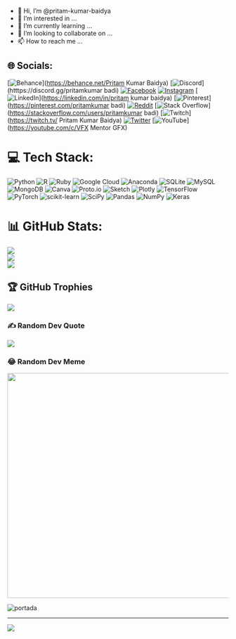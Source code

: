 - 👋 Hi, I’m @pritam-kumar-baidya
- 👀 I’m interested in ...
- 🌱 I’m currently learning ...
- 💞️ I’m looking to collaborate on ...
- 📫 How to reach me ...


## 🌐 Socials:
[![Behance](https://img.shields.io/badge/Behance-1769ff?logo=behance&logoColor=white)](https://behance.net/Pritam Kumar Baidya) [![Discord](https://img.shields.io/badge/Discord-%237289DA.svg?logo=discord&logoColor=white)](htttps://discord.gg/pritamkumar badi) [![Facebook](https://img.shields.io/badge/Facebook-%231877F2.svg?logo=Facebook&logoColor=white)](https://facebook.com/pritamkumarbadi) [![Instagram](https://img.shields.io/badge/Instagram-%23E4405F.svg?logo=Instagram&logoColor=white)](https://instagram.com/pritam_kumar_baidya) [![LinkedIn](https://img.shields.io/badge/LinkedIn-%230077B5.svg?logo=linkedin&logoColor=white)](https://linkedin.com/in/pritam kumar baidya) [![Pinterest](https://img.shields.io/badge/Pinterest-%23E60023.svg?logo=Pinterest&logoColor=white)](https://pinterest.com/pritamkumar badi) [![Reddit](https://img.shields.io/badge/Reddit-%23FF4500.svg?logo=Reddit&logoColor=white)](https://reddit.com/user/pritamkumarbadi) [![Stack Overflow](https://img.shields.io/badge/-Stackoverflow-FE7A16?logo=stack-overflow&logoColor=white)](https://stackoverflow.com/users/pritamkumar badi) [![Twitch](https://img.shields.io/badge/Twitch-%239146FF.svg?logo=Twitch&logoColor=white)](https://twitch.tv/ Pritam Kumar Baidya) [![Twitter](https://img.shields.io/badge/Twitter-%231DA1F2.svg?logo=Twitter&logoColor=white)](https://twitter.com/PritamKumarBai4) [![YouTube](https://img.shields.io/badge/YouTube-%23FF0000.svg?logo=YouTube&logoColor=white)](https://youtube.com/c/VFX Mentor GFX) 

# 💻 Tech Stack:
![Python](https://img.shields.io/badge/python-3670A0?style=for-the-badge&logo=python&logoColor=ffdd54) ![R](https://img.shields.io/badge/r-%23276DC3.svg?style=for-the-badge&logo=r&logoColor=white) ![Ruby](https://img.shields.io/badge/ruby-%23CC342D.svg?style=for-the-badge&logo=ruby&logoColor=white) ![Google Cloud](https://img.shields.io/badge/Google%20Cloud-%234285F4.svg?style=for-the-badge&logo=google-cloud&logoColor=white) ![Anaconda](https://img.shields.io/badge/Anaconda-%2344A833.svg?style=for-the-badge&logo=anaconda&logoColor=white) ![SQLite](https://img.shields.io/badge/sqlite-%2307405e.svg?style=for-the-badge&logo=sqlite&logoColor=white) ![MySQL](https://img.shields.io/badge/mysql-%2300f.svg?style=for-the-badge&logo=mysql&logoColor=white) ![MongoDB](https://img.shields.io/badge/MongoDB-%234ea94b.svg?style=for-the-badge&logo=mongodb&logoColor=white) ![Canva](https://img.shields.io/badge/Canva-%2300C4CC.svg?style=for-the-badge&logo=Canva&logoColor=white) ![Proto.io](https://img.shields.io/badge/Proto.io-161637?style=for-the-badge&logo=proto.io&logoColor=00e5ff) ![Sketch](https://img.shields.io/badge/Sketch-FFB387?style=for-the-badge&logo=sketch&logoColor=black) ![Plotly](https://img.shields.io/badge/Plotly-%233F4F75.svg?style=for-the-badge&logo=plotly&logoColor=white) ![TensorFlow](https://img.shields.io/badge/TensorFlow-%23FF6F00.svg?style=for-the-badge&logo=TensorFlow&logoColor=white) ![PyTorch](https://img.shields.io/badge/PyTorch-%23EE4C2C.svg?style=for-the-badge&logo=PyTorch&logoColor=white) ![scikit-learn](https://img.shields.io/badge/scikit--learn-%23F7931E.svg?style=for-the-badge&logo=scikit-learn&logoColor=white) ![SciPy](https://img.shields.io/badge/SciPy-%230C55A5.svg?style=for-the-badge&logo=scipy&logoColor=%white) ![Pandas](https://img.shields.io/badge/pandas-%23150458.svg?style=for-the-badge&logo=pandas&logoColor=white) ![NumPy](https://img.shields.io/badge/numpy-%23013243.svg?style=for-the-badge&logo=numpy&logoColor=white) ![Keras](https://img.shields.io/badge/Keras-%23D00000.svg?style=for-the-badge&logo=Keras&logoColor=white)
# 📊 GitHub Stats:
![](https://github-readme-stats.vercel.app/api?username=pritam-kumar-baidya&theme=dark&hide_border=false&include_all_commits=true&count_private=false)<br/>
![](https://github-readme-streak-stats.herokuapp.com/?user=pritam-kumar-baidya&theme=dark&hide_border=false)<br/>
![](https://github-readme-stats.vercel.app/api/top-langs/?username=pritam-kumar-baidya&theme=dark&hide_border=false&include_all_commits=true&count_private=false&layout=compact)

## 🏆 GitHub Trophies
![](https://github-profile-trophy.vercel.app/?username=pritam-kumar-baidya&theme=radical&no-frame=false&no-bg=true&margin-w=4)

### ✍️ Random Dev Quote
![](https://quotes-github-readme.vercel.app/api?type=horizontal&theme=radical)

### 😂 Random Dev Meme
<img src="https://random-memer.herokuapp.com/" width="512px"/>

![portada](https://user-images.githubusercontent.com/88688762/164949956-93e1e806-3f07-4ecb-b2df-8489cff3bc8c.jpg)

---
[![](https://visitcount.itsvg.in/api?id=pritam-kumar-baidya&icon=4&color=0)](https://visitcount.itsvg.in)

